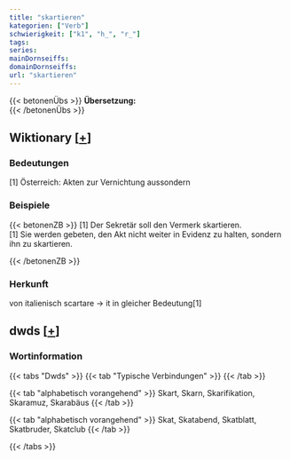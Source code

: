 ```yaml
---
title: "skartieren"
kategorien: ["Verb"]
schwierigkeit: ["k1", "h_", "r_"]
tags:
series:
mainDornseiffs:
domainDornseiffs:
url: "skartieren"
---
```


{{< betonenÜbs >}}
**Übersetzung:**  
{{< /betonenÜbs >}}

## Wiktionary [[+](https://de.wiktionary.org/wiki/skartieren)]

### Bedeutungen
[1] Österreich: Akten zur Vernichtung aussondern  

### Beispiele
{{< betonenZB >}}
[1] Der Sekretär soll den Vermerk skartieren.  
[1] Sie werden gebeten, den Akt nicht weiter in Evidenz zu halten, sondern ihn zu skartieren.  

{{< /betonenZB >}}
### Herkunft
von italienisch scartare → it in gleicher Bedeutung[1]  



## dwds [[+](https://www.dwds.de/wb/skartieren)]

### Wortinformation
{{< tabs "Dwds" >}}
{{< tab "Typische Verbindungen" >}}
{{< /tab >}}

{{< tab "alphabetisch vorangehend" >}}
Skart, Skarn, Skarifikation, Skaramuz, Skarabäus
{{< /tab >}}

{{< tab "alphabetisch vorangehend" >}}
Skat, Skatabend, Skatblatt, Skatbruder, Skatclub
{{< /tab >}}

{{< /tabs >}}

